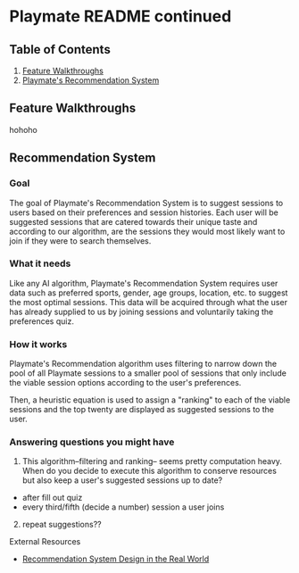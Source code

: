 #  Playmate README continued

## Table of Contents
1. [Feature Walkthroughs](#Feature-Walkthroughs)
2. [Playmate's Recommendation System](#Recommendation-System)

## Feature Walkthroughs

hohoho

## Recommendation System

### Goal
The goal of Playmate's Recommendation System is to suggest sessions to users based on their preferences and session histories. Each user will be suggested sessions that are catered towards their unique taste and according to our algorithm, are the sessions they would most likely want to join if they were to search themselves.

### What it needs
Like any AI algorithm, Playmate's Recommendation System requires user data such as preferred sports, gender, age groups, location, etc. to suggest the most optimal sessions. This data will be acquired through what the user has already supplied to us by joining sessions and voluntarily taking the preferences quiz.

### How it works
Playmate's Recommendation algorithm uses filtering to narrow down the pool of all Playmate sessions to a smaller pool of sessions that only include the viable session options according to the user's preferences. 

Then, a heuristic equation is used to assign a "ranking" to each of the viable sessions and the top twenty are displayed as suggested sessions to the user.

### Answering questions you might have

1. This algorithm–filtering and ranking– seems pretty computation heavy. When do you decide to execute this algorithm to conserve resources but also keep a user's suggested sessions up to date?

- after fill out quiz
- every third/fifth (decide a number) session a user joins

2. repeat suggestions??


External Resources
- [Recommendation System Design in the Real World](https://medium.com/double-pointer/system-design-interview-recommendation-system-design-as-used-by-youtube-netflix-etc-c457aaec3ab)


